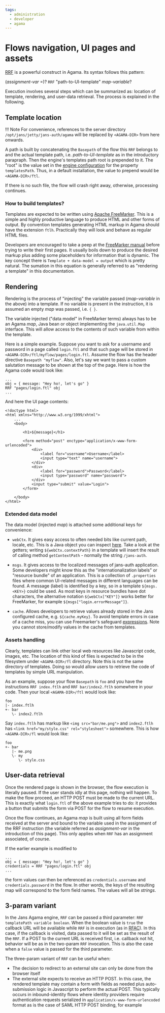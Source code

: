 ```yaml
---
tags:
  - administration
  - developer
  - agama
---
```


# Flows navigation, UI pages and assets

[RRF](../../../agama/language-reference.md#rrf) is a powerful construct in Agama. Its syntax follows this pattern:

(_assignment-var_ =)? `RRF` "path-to-UI-template" _map-variable_?

Execution involves several steps which can be summarized as: location of template, rendering, and user-data retrieval. The process is explained in the following.

## Template location

!!! Note
    For convenience, references to the server directory `/opt/jans/jetty/jans-auth/agama` will be replaced by `<AGAMA-DIR>` from here onwards.

A path is built by concatenating the `Basepath` of the flow this `RRF` belongs to and the actual template path, i.e. _path-to-UI-template_ as in the introductory parapraph. Then the engine's templates path root is prepended to it. The "root" is the value set in the [engine configuration](./engine-bridge-config.md#engine-configuration) for the property `templatesPath`. Thus, in a default installation, the value to prepend would be `<AGAMA-DIR>/ftl`.

If there is no such file, the flow will crash right away, otherwise, processing continues.

### How to build templates?

Templates are expected to be written using [Apache FreeMarker](https://freemarker.apache.org/docs/index.html). This is a simple and highly productive language to produce HTML and other forms of output. By convention templates generating HTML markup in Agama should have the extension `ftlh`. Practically they will look and behave as regular HTML files.  

Developers are encouraged to take a peep at the [FreeMarker manual](https://freemarker.apache.org/docs/index.html) before trying to write their first pages. It usually boils down to produce the desired markup plus adding some placeholders for information that is dynamic. The key concept there is `Template + data-model = output` which is pretty natural. The sumation in this equation is generally referred to as "rendering a template" in this documentation.

## Rendering

Rendering is the process of "injecting" the variable passed (_map-variable_ in the above) into a template. If no variable is present in the instruction, it is assumed an empty _map_ was passed, i.e. `{ }`. 

The variable injected ("data model" in FreeMarker terms) always has to be an Agama _map_, Java bean or object implementing the `java.util.Map` interface. This will allow access to the contents of such variable from within the template.

Here is a simple example. Suppose you want to ask for a username and password in a page called `login.ftl` and that such page will be stored in `<AGAMA-DIR>/ftl/myflow/pages/login.ftl`. Assume the flow has the header directive `Basepath "myflow"`. Also, let's say we want to pass a custom salutation message to be shown at the top of the page. Here is how the Agama code would look like:

```
...
obj = { message: "Hey ho!, let's go" }
RRF "pages/login.ftl" obj
...
```

And here the UI page contents:

```
<!doctype html>
<html xmlns="http://www.w3.org/1999/xhtml">
    ...
    <body>
    
        <h1>${message}</h1>			

        <form method="post" enctype="application/x-www-form-urlencoded">
            <div>
                <label for="username">Username</label>
        		<input type="text" name="username">
            </div>
            <div>
                <label for="password">Password</label>
                <input type="password" name="password">
            </div>
			<input type="submit" value="Login">
        </form>

    </body>
</html>
```

### Extended data model

The data model (injected _map_) is attached some additional keys for convenience:

- `webCtx`. It gives easy access to often needed bits like current path, locale, etc. This is a Java object you can inspect [here](https://github.com/JanssenProject/jans/blob/main/jans-auth-server/agama/engine/src/main/java/io/jans/agama/engine/service/WebContext.java). Take a look at the getters; writing `${webCtx.contextPath}` in a template will insert the result of calling method `getContextPath` - normally the string `/jans-auth`.

- `msgs`. It gives access to the localized messages of jans-auth application. Some developers might know this as the "internationalization labels" or "resource bundle" of an application. This is a collection of `.properties` files where common UI-related messages in different languages can be found. A message (label) is identified by a key, so in a template `${msgs.<KEY>}` could be used. As most keys in resource bundles have dot characters, the alternative notation `${webCtx["KEY"]}` works better for FreeMarker, for example `${msgs["login.errorMessage"]}`.

- `cache`. Allows developers to retrieve values already stored in the Jans configured cache, e.g. `${cache.myKey}`. To avoid template errors in case of a cache miss, you can use Freemarker's safeguard [expressions](https://freemarker.apache.org/docs/dgui_template_exp.html#dgui_template_exp_missing). Note you cannot store/modify values in the cache from templates.

### Assets handling

Clearly, templates can link other local web resources like Javascript code, images, etc. The location of this kind of files is expected to be in the filesystem under `<AGAMA-DIR>/fl` directory. Note this is not the same directory of templates. Doing so would allow users to retrieve the code of templates by simple URL manipulation.

As an example, suppose your flow `Basepath` is `foo` and you have the instructions `RRF index.ftlh` and `RRF bar/index2.ftlh` somewhere in your code. Then your local `<AGAMA-DIR>/ftl` would look like:

```
foo
|- index.ftlh
+- bar
   \- index2.ftlh

```

Say `index.ftlh` has markup like `<img src="bar/me.png">` and `index2.ftlh` has `<link href="my/style.css" rel="stylesheet">` somewhere. This is how `<AGAMA-DIR>/fl` would look like:

```
foo
+- bar
   |- me.png
   \- my
      \- style.css
```

## User-data retrieval

Once the rendered page is shown in the browser, the flow execution is literally paused. If the user stands idly at this page, nothing will happen. To make the flow proceed, an HTTP POST must be made to the current URL. This is exactly what `login.ftl` of the above example tries to do: it provides a button that submits the form via POST for the flow to resume execution.  

Once the flow continues, an Agama _map_ is built using all form fields received at the server and bound to the variable used in the assignment of the RRF instruction (the variable referred as _assignment-var_ in the introduction of this page). This only applies when `RRF` has an assignment associated, of course.  

If the earlier example is modified to

```
...
obj = { message: "Hey ho!, let's go" }
credentials = RRF "pages/login.ftl" obj
...
```

the form values can then be referenced as `credentials.username` and `credentials.password` in the flow. In other words, the keys of the resulting map will correspond to the form field names. The values will all be _strings_.

## 3-param variant

In the Jans Agama engine, `RRF` can be passed a third parameter: `RRF templatePath variable boolean`. When the boolean value is `true` the callback URL will be available while `RRF` is in execution (as in [RFAC](./jans-agama-engine.md#rfac-and-callback-url)). In this case, if the callback is visited, data passed to it will be set as the result of the `RRF`. If a POST to the current URL is received first, i.e. callback not hit, behavior will be as in the two-param `RRF` invocation. This is also the case when a `false` value is passed for the third parameter.

The three-param variant of `RRF` can be useful when:

- The decision to redirect to an external site can only be done from the browser itself
- The external site expects to receive an HTTP POST. In this case, the rendered template may contain a form with fields as needed plus auto-submission logic in Javascript to perform the actual POST. This typically occurs in inbound-identity flows where identity providers require authentication requests serialized in `application/x-www-form-urlencoded` format as is the case of SAML HTTP POST binding, for example
